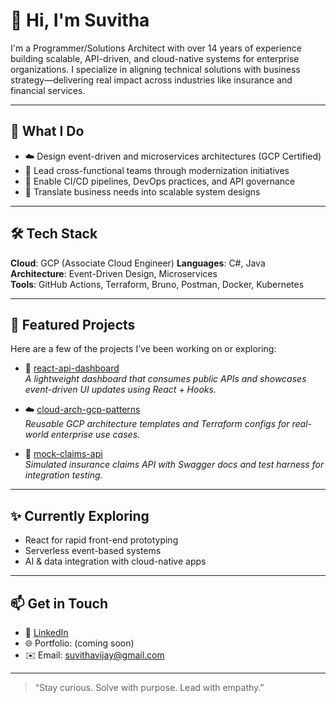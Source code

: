 # 👋 Hi, I'm Suvitha

I'm a Programmer/Solutions Architect with over 14 years of experience building scalable, API-driven, and cloud-native systems for enterprise organizations. I specialize in aligning technical solutions with business strategy—delivering real impact across industries like insurance and financial services.

---

## 💼 What I Do
- ☁️ Design event-driven and microservices architectures (GCP Certified)
- 🧩 Lead cross-functional teams through modernization initiatives
- 🔄 Enable CI/CD pipelines, DevOps practices, and API governance
- 🧠 Translate business needs into scalable system designs

---

## 🛠️ Tech Stack
**Cloud**: GCP (Associate Cloud Engineer) 
**Languages**: C#, Java  
**Architecture**: Event-Driven Design, Microservices  
**Tools**: GitHub Actions, Terraform, Bruno, Postman, Docker, Kubernetes

---

## 📌 Featured Projects
Here are a few of the projects I’ve been working on or exploring:

- 🔗 [react-api-dashboard](https://github.com/YOUR_USERNAME/react-api-dashboard)  
  _A lightweight dashboard that consumes public APIs and showcases event-driven UI updates using React + Hooks._

- ☁️ [cloud-arch-gcp-patterns](https://github.com/YOUR_USERNAME/cloud-arch-gcp-patterns)  
  _Reusable GCP architecture templates and Terraform configs for real-world enterprise use cases._

- 🧪 [mock-claims-api](https://github.com/YOUR_USERNAME/mock-claims-api)  
  _Simulated insurance claims API with Swagger docs and test harness for integration testing._

---

## ✨ Currently Exploring
- React for rapid front-end prototyping  
- Serverless event-based systems  
- AI & data integration with cloud-native apps

---

## 📫 Get in Touch
- 💼 [LinkedIn](www.linkedin.com/in/suvitha-vijayarajan)
- 🌐 Portfolio: (coming soon)
- ✉️ Email: suvithavijay@gmail.com

---

> “Stay curious. Solve with purpose. Lead with empathy.”

